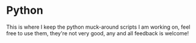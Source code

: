 # Python
This is where I keep the python muck-around scripts I am working on, feel free to use them, they're not very good, any and all feedback is welcome!
